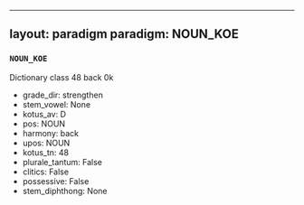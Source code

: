 
---
layout: paradigm
paradigm: NOUN_KOE
---
### ` NOUN_KOE `

Dictionary class 48 back 0k
* grade_dir: strengthen
* stem_vowel: None
* kotus_av: D
* pos: NOUN
* harmony: back
* upos: NOUN
* kotus_tn: 48
* plurale_tantum: False
* clitics: False
* possessive: False
* stem_diphthong: None
